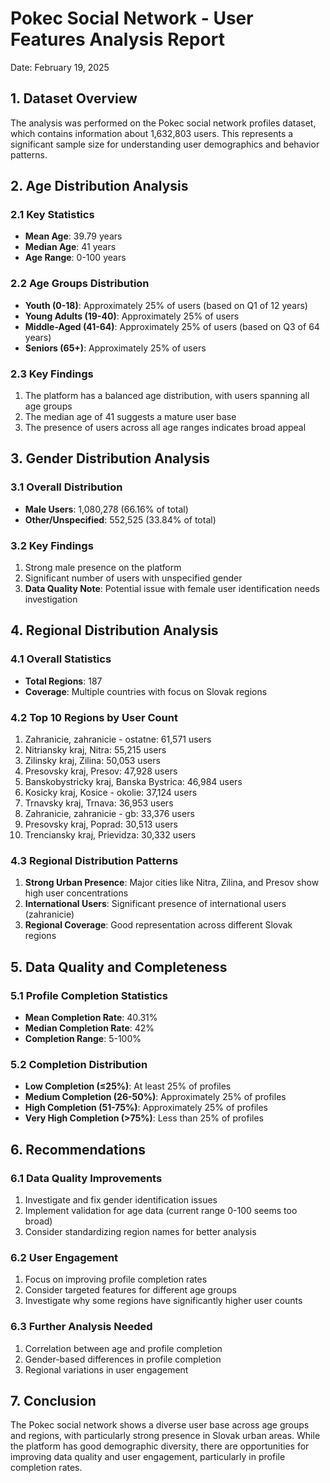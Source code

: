 # Pokec Social Network - User Features Analysis Report
Date: February 19, 2025

## 1. Dataset Overview
The analysis was performed on the Pokec social network profiles dataset, which contains information about 1,632,803 users. This represents a significant sample size for understanding user demographics and behavior patterns.

## 2. Age Distribution Analysis

### 2.1 Key Statistics
- **Mean Age**: 39.79 years
- **Median Age**: 41 years
- **Age Range**: 0-100 years

### 2.2 Age Groups Distribution
- **Youth (0-18)**: Approximately 25% of users (based on Q1 of 12 years)
- **Young Adults (19-40)**: Approximately 25% of users
- **Middle-Aged (41-64)**: Approximately 25% of users (based on Q3 of 64 years)
- **Seniors (65+)**: Approximately 25% of users

### 2.3 Key Findings
1. The platform has a balanced age distribution, with users spanning all age groups
2. The median age of 41 suggests a mature user base
3. The presence of users across all age ranges indicates broad appeal

## 3. Gender Distribution Analysis

### 3.1 Overall Distribution
- **Male Users**: 1,080,278 (66.16% of total)
- **Other/Unspecified**: 552,525 (33.84% of total)

### 3.2 Key Findings
1. Strong male presence on the platform
2. Significant number of users with unspecified gender
3. **Data Quality Note**: Potential issue with female user identification needs investigation

## 4. Regional Distribution Analysis

### 4.1 Overall Statistics
- **Total Regions**: 187
- **Coverage**: Multiple countries with focus on Slovak regions

### 4.2 Top 10 Regions by User Count
1. Zahranicie, zahranicie - ostatne: 61,571 users
2. Nitriansky kraj, Nitra: 55,215 users
3. Zilinsky kraj, Zilina: 50,053 users
4. Presovsky kraj, Presov: 47,928 users
5. Banskobystricky kraj, Banska Bystrica: 46,984 users
6. Kosicky kraj, Kosice - okolie: 37,124 users
7. Trnavsky kraj, Trnava: 36,953 users
8. Zahranicie, zahranicie - gb: 33,376 users
9. Presovsky kraj, Poprad: 30,513 users
10. Trenciansky kraj, Prievidza: 30,332 users

### 4.3 Regional Distribution Patterns
1. **Strong Urban Presence**: Major cities like Nitra, Zilina, and Presov show high user concentrations
2. **International Users**: Significant presence of international users (zahranicie)
3. **Regional Coverage**: Good representation across different Slovak regions

## 5. Data Quality and Completeness

### 5.1 Profile Completion Statistics
- **Mean Completion Rate**: 40.31%
- **Median Completion Rate**: 42%
- **Completion Range**: 5-100%

### 5.2 Completion Distribution
- **Low Completion (≤25%)**: At least 25% of profiles
- **Medium Completion (26-50%)**: Approximately 25% of profiles
- **High Completion (51-75%)**: Approximately 25% of profiles
- **Very High Completion (>75%)**: Less than 25% of profiles

## 6. Recommendations

### 6.1 Data Quality Improvements
1. Investigate and fix gender identification issues
2. Implement validation for age data (current range 0-100 seems too broad)
3. Consider standardizing region names for better analysis

### 6.2 User Engagement
1. Focus on improving profile completion rates
2. Consider targeted features for different age groups
3. Investigate why some regions have significantly higher user counts

### 6.3 Further Analysis Needed
1. Correlation between age and profile completion
2. Gender-based differences in profile completion
3. Regional variations in user engagement

## 7. Conclusion
The Pokec social network shows a diverse user base across age groups and regions, with particularly strong presence in Slovak urban areas. While the platform has good demographic diversity, there are opportunities for improving data quality and user engagement, particularly in profile completion rates.
